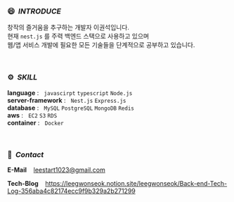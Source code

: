 ### 😄 &nbsp;*INTRODUCE*

창작의 즐거움을 추구하는 개발자 이권석입니다. <br>
현재 `nest.js` 를 주력 백엔드 스택으로 사용하고 있으며 <br>
웹/앱 서비스 개발에 필요한 모든 기술들을 단계적으로 공부하고 있습니다.


<br>

### ⚙ &nbsp;*SKILL*

**language** : &nbsp;&nbsp;`javascirpt` `typescript` `Node.js` <br>
**server-framework** : &nbsp;&nbsp;`Nest.js` `Express.js` <br>
**database** : &nbsp;&nbsp;`MySQL` `PostgreSQL` `MongoDB` `Redis` <br>
**aws** : &nbsp;&nbsp;`EC2` `S3` `RDS` <br>
**container** : &nbsp;&nbsp;`Docker` <br>

<br>

### 👋 &nbsp;*Contact*

**E-Mail** &nbsp;&nbsp; leestart1023@gmail.com

**Tech-Blog** &nbsp;&nbsp; https://leegwonseok.notion.site/leegwonseok/Back-end-Tech-Log-356aba4c82174ecc9f9b329a2b271299
